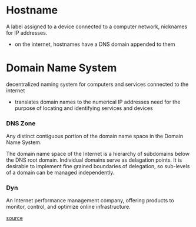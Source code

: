 # Hostname
A label assigned to a device connected to a computer network, nicknames for IP addresses.
- on the internet, hostnames have a DNS domain appended to them

# Domain Name System
decentralized naming system for computers and services connected to the internet
- translates domain names to the numerical IP addresses need for the purpose of locating and identifying services and devices
### DNS Zone
Any distinct contiguous portion of the domain name space in the Domain Name System. 

The domain name space of the Internet is a hierarchy of subdomains below the DNS root domain. Individual domains serve as delagation points. It is desirable to implement fine grained boundaries of delegation, so sub-levels of a domain can be managed independently.

### Dyn
An Internet performance management company, offering products to monitor, control, and optimize online infrastructure. 

[source](https://en.wikipedia.org/wiki/Domain_Name_System)
